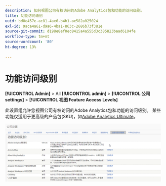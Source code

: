 ```yaml
---
description: 如何视图公司有权访问的Adobe Analytics包和功能的访问级别。
title: 功能访问级别
uuid: bd8e457e-ac81-4ae6-b4b1-ae582a025024
exl-id: 9aca4a61-d9a6-4ba1-863c-2686b73f381e
source-git-commit: d198e8ef0ec8415a4a555d3c385823baad6104fe
workflow-type: tm+mt
source-wordcount: '80'
ht-degree: 13%

---
```


# 功能访问级别

**[!UICONTROL Admin]** > All  **[!UICONTROL admin]** >  **[!UICONTROL 公司 settings]** >  **[!UICONTROL 视图 Feature Access Levels]**

此设置组允许您视图公司有权访问的Adobe Analytics包和功能的访问级别。 某些功能仅适用于更高级的产品包(SKU)，如[Adobe Analytics Ultimate](https://www.adobe.com/cn/data-analytics-cloud/analytics/ultimate.html)。

![](assets/feature-access-levels.png)
